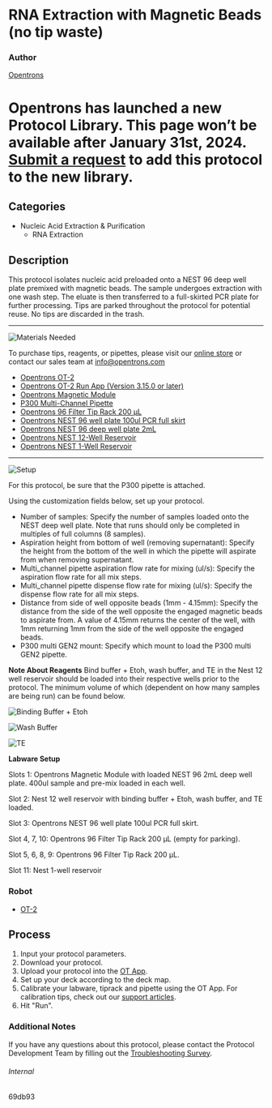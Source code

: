 # RNA Extraction with Magnetic Beads (no tip waste)

### Author
[Opentrons](https://opentrons.com/)


# Opentrons has launched a new Protocol Library. This page won’t be available after January 31st, 2024. [Submit a request](https://docs.google.com/forms/d/e/1FAIpQLSdYYp9QCKow4nn0KlCVsMS3HX0eJ0N9O7-erajKvcpT0lWbSg/viewform) to add this protocol to the new library.

## Categories
* Nucleic Acid Extraction & Purification
	* RNA Extraction

## Description
This protocol isolates nucleic acid preloaded onto a NEST 96 deep well plate premixed with magnetic beads. The sample undergoes extraction with one wash step. The eluate is then transferred to a full-skirted PCR plate for further processing. Tips are parked throughout the protocol for potential reuse. No tips are discarded in the trash.

---
![Materials Needed](https://s3.amazonaws.com/opentrons-protocol-library-website/custom-README-images/001-General+Headings/materials.png)

To purchase tips, reagents, or pipettes, please visit our [online store](https://shop.opentrons.com/) or contact our sales team at [info@opentrons.com](mailto:info@opentrons.com)

* [Opentrons OT-2](https://shop.opentrons.com/collections/ot-2-robot/products/ot-2)
* [Opentrons OT-2 Run App (Version 3.15.0 or later)](https://opentrons.com/ot-app/)
* [Opentrons Magnetic Module](https://opentrons.com/modules/)
* [P300 Multi-Channel Pipette](https://shop.opentrons.com/collections/ot-2-robot/products/8-channel-electronic-pipette)
* [Opentrons 96 Filter Tip Rack 200 µL](https://labware.opentrons.com/opentrons_96_filtertiprack_200ul?category=tipRack)
* [Opentrons NEST 96 well plate 100ul PCR full skirt](https://labware.opentrons.com/?category=wellPlate)
* [Opentrons NEST 96 deep well plate 2mL](https://labware.opentrons.com/nest_96_wellplate_2ml_deep?category=wellPlate)
* [Opentrons NEST 12-Well Reservoir](https://shop.opentrons.com/collections/reservoirs/products/nest-12-well-reservoir-15-ml)
* [Opentrons NEST 1-Well Reservoir](https://shop.opentrons.com/collections/reservoirs/products/nest-1-well-reservoir-195-ml)




---
![Setup](https://s3.amazonaws.com/opentrons-protocol-library-website/custom-README-images/001-General+Headings/Setup.png)

For this protocol, be sure that the P300 pipette is attached.

Using the customization fields below, set up your protocol.
* Number of samples: Specify the number of samples loaded onto the NEST deep well plate. Note that runs should only be completed in multiples of full columns (8 samples).
* Aspiration height from bottom of well (removing supernatant): Specify the height from the bottom of the well in which the pipette will aspirate from when removing supernatant.
* Multi_channel pipette aspiration flow rate for mixing (ul/s): Specify the aspiration flow rate for all mix steps.
* Multi_channel pipette dispense flow rate for mixing (ul/s): Specify the dispense flow rate for all mix steps.
* Distance from side of well opposite beads (1mm - 4.15mm): Specify the distance from the side of the well opposite the engaged magnetic beads to aspirate from. A value of 4.15mm returns the center of the well, with 1mm returning 1mm from the side of the well opposite the engaged beads.
* P300 multi GEN2 mount: Specify which mount to load the P300 multi GEN2 pipette.

**Note About Reagents**
Bind buffer + Etoh, wash buffer, and TE in the Nest 12 well reservoir should be loaded into their respective wells prior to the protocol. The minimum volume of which (dependent on how many samples are being run) can be found below.

![Binding Buffer + Etoh](https://opentrons-protocol-library-website.s3.amazonaws.com/custom-README-images/69db93/bufferetoh.png)

![Wash Buffer](https://opentrons-protocol-library-website.s3.amazonaws.com/custom-README-images/69db93/wash.png)

![TE](https://opentrons-protocol-library-website.s3.amazonaws.com/custom-README-images/69db93/te.png)


**Labware Setup**

Slots 1: Opentrons Magnetic Module with loaded NEST 96 2mL deep well plate. 400ul sample and pre-mix loaded in each well.

Slot 2: Nest 12 well reservoir with binding buffer + Etoh, wash buffer, and TE loaded.

Slot 3: Opentrons NEST 96 well plate 100ul PCR full skirt.

Slot 4, 7, 10: Opentrons 96 Filter Tip Rack 200 µL (empty for parking).

Slot 5, 6, 8, 9: Opentrons 96 Filter Tip Rack 200 µL.

Slot 11: Nest 1-well reservoir


### Robot
* [OT-2](https://opentrons.com/ot-2)

## Process

1. Input your protocol parameters.
2. Download your protocol.
3. Upload your protocol into the [OT App](https://opentrons.com/ot-app).
4. Set up your deck according to the deck map.
5. Calibrate your labware, tiprack and pipette using the OT App. For calibration tips, check out our [support articles](https://support.opentrons.com/en/collections/1559720-guide-for-getting-started-with-the-ot-2).
6. Hit "Run".

### Additional Notes
If you have any questions about this protocol, please contact the Protocol Development Team by filling out the [Troubleshooting Survey](https://protocol-troubleshooting.paperform.co/).

###### Internal
69db93
